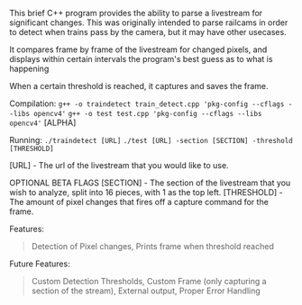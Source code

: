 This brief C++ program provides the ability to parse a livestream for significant changes. This was originally intended to parse railcams in order to detect when trains pass by the camera, but it may have other usecases.

It compares frame by frame of the livestream for changed pixels, and displays within certain intervals the program's best guess as to what is happening

When a certain threshold is reached, it captures and saves the frame. 

Compilation:
``` g++ -o traindetect train_detect.cpp 'pkg-config --cflags --libs opencv4' ```
``` g++ -o test test.cpp 'pkg-config --cflags --libs opencv4' ``` [ALPHA]


Running:
``` ./traindetect [URL] ```
``` ./test [URL] -section [SECTION] -threshold [THRESHOLD] ```

[URL] - The url of the livestream that you would like to use.

OPTIONAL BETA FLAGS
[SECTION] - The section of the livestream that you wish to analyze, split into 16 pieces, with 1 as the top left.
[THRESHOLD] - The amount of pixel changes that fires off a capture command for the frame.

Features:
> Detection of Pixel changes, 
> Prints frame when threshold reached

Future Features:
> Custom Detection Thresholds,
> Custom Frame (only capturing a section of the stream),
> External output,
> Proper Error Handling


